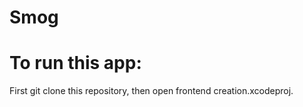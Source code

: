 # Smog

# To run this app:

First git clone this repository, then open frontend creation.xcodeproj.
